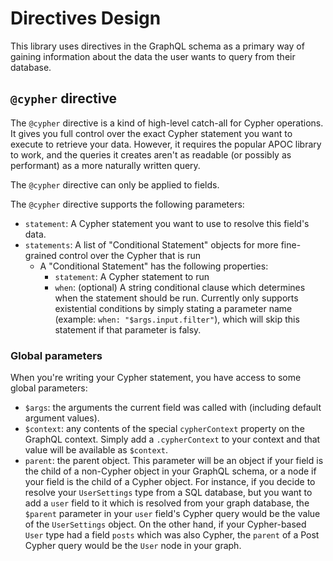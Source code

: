 # Directives Design

This library uses directives in the GraphQL schema as a primary way of gaining information about the data the user wants to query from their database.

## `@cypher` directive

The `@cypher` directive is a kind of high-level catch-all for Cypher operations. It gives you full control over the exact Cypher statement you want to execute to retrieve your data. However, it requires the popular APOC library to work, and the queries it creates aren't as readable (or possibly as performant) as a more naturally written query.

The `@cypher` directive can only be applied to fields.

The `@cypher` directive supports the following parameters:

- `statement`: A Cypher statement you want to use to resolve this field's data.
- `statements`: A list of "Conditional Statement" objects for more fine-grained control over the Cypher that is run
  - A "Conditional Statement" has the following properties:
    - `statement`: A Cypher statement to run
    - `when`: (optional) A string conditional clause which determines when the statement should be run. Currently only supports existential conditions by simply stating a parameter name (example: `when: "$args.input.filter"`), which will skip this statement if that parameter is falsy.

### Global parameters

When you're writing your Cypher statement, you have access to some global parameters:

- `$args`: the arguments the current field was called with (including default argument values).
- `$context`: any contents of the special `cypherContext` property on the GraphQL context. Simply add a `.cypherContext` to your context and that value will be available as `$context`.
- `parent`: the parent object. This parameter will be an object if your field is the child of a non-Cypher object in your GraphQL schema, or a node if your field is the child of a Cypher object. For instance, if you decide to resolve your `UserSettings` type from a SQL database, but you want to add a `user` field to it which is resolved from your graph database, the `$parent` parameter in your `user` field's Cypher query would be the value of the `UserSettings` object. On the other hand, if your Cypher-based `User` type had a field `posts` which was also Cypher, the `parent` of a Post Cypher query would be the `User` node in your graph.
